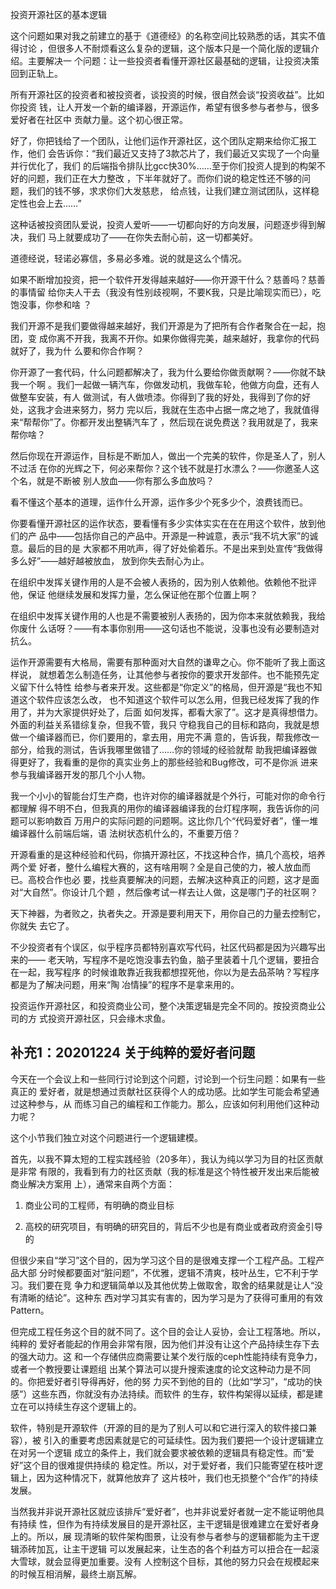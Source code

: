     
投资开源社区的基本逻辑

这个问题如果对我之前建立的基于《道德经》的名称空间比较熟悉的话，其实不值得讨论
，但很多人不耐烦看这么复杂的逻辑，这个版本只是一个简化版的逻辑介绍。主要解决一
个问题：让一些投资者看懂开源社区最基础的逻辑，让投资决策回到正轨上。

所有开源社区的投资者和被投资者，谈投资的时候，很自然会谈“投资收益”。比如你投资
钱，让人开发一个新的编译器，开源运作，希望有很多参与者参与，很多爱好者在社区中
贡献力量。这个初心很正常。

好了，你把钱给了一个团队，让他们运作开源社区，这个团队定期来给你汇报工作，他们
会告诉你：“我们最近又支持了3款芯片了，我们最近又实现了一个向量并行优化了，我们
的后端指令排队比gcc快30%……至于你们投资人提到的构架不好的问题，我们正在大力整改
，下半年就好了。而你们说的稳定性还不够的问题，我们的钱不够，求求你们大发慈悲，
给点钱，让我们建立测试团队，这样稳定性也会上去……”

这种话被投资团队爱说，投资人爱听——一切都向好的方向发展，问题逐步得到解决，我们
马上就要成功了——在你失去耐心前，这一切都美好。

道德经说，轻诺必寡信，多易必多难。说的就是这么个情况。

如果不断增加投资，把一个软件开发得越来越好——你开源干什么？慈善吗？慈善的事情留
给你夫人干去（我没有性别歧视啊，不要K我，只是比喻现实而已），吃饱没事，你参和啥
？

我们开源不是我们要做得越来越好，我们开源是为了把所有合作者聚合在一起，抱团，变
成你离不开我，我离不开你。如果你做得完美，越来越好，我拿你的代码就好了，我为什
么要和你合作啊？

你开源了一套代码，什么问题都解决了，我为什么要给你做贡献啊？——你就不缺我一个啊
。我们一起做一辆汽车，你做发动机，我做车轮，他做方向盘，还有人做整车安装，有人
做测试，有人做喷漆。你得到了我的好处，我得到了你的好处，这我才会进来努力，努力
完以后，我就在生态中占据一席之地了，我就值得来“帮帮你”了。你都开发出整辆汽车了
，然后现在说免费送？我用就是了，我来帮你啥？

然后你现在开源运作，目标是不断加人，做出一个完美的软件，你是圣人了，别人不过活
在你的光辉之下，何必来帮你？这个钱不就是打水漂么？——你邀圣人这个名，就是不断被
别人放血——你有那么多血放吗？

看不懂这个基本的道理，运作什么开源，运作多少个死多少个，浪费钱而已。

你要看懂开源社区的运作状态，要看懂有多少实体实实在在在用这个软件，放到他们的产
品中——包括你自己的产品中。开源是一种诚意，表示“我不坑大家”的诚意。最后的目的是
大家都不用吭声，得了好处偷着乐。不是出来到处宣传“我做得多么好”——越好越被放血，
放到你失去耐心为止。

在组织中发挥关键作用的人是不会被人表扬的，因为别人依赖他。依赖他不批评他，保证
他继续发展和发挥力量，怎么保证他在那个位置上啊？

在组织中发挥关键作用的人也是不需要被别人表扬的，因为你本来就依赖我，我给你废什
么话呀？——有本事你别用——这句话也不能说，没事也没有必要制造对抗么。

运作开源需要有大格局，需要有那种面对大自然的谦卑之心。你不能听了我上面这样说，
就想着怎么制造任务，让其他参与者按你的要求开发部件。也不能预先定义留下什么特性
给参与者来开发。这些都是“你定义”的格局，但开源是“我也不知道这个软件应该怎么改，
也不知道这个软件可以怎么用，但我已经发挥了我的作用了，并为大家提供好处了，后面
如何发挥，都看大家了”。这才是真得想借力。外面的利益关系错综复杂，但我不管，我只
守稳我自己的目标和路向，我就是想做一个编译器而已，你们要用的，拿去用，用完不满
意的，告诉我，帮我修改一部分，给我的测试，告诉我哪里做错了……你的领域的经验就帮
助我把编译器做得更好了，我看重的是你的真实业务上的那些经验和Bug修改，可不是你派
进来参与我编译器开发的那几个小人物。

我一个小小的智能台灯生产商，也许对你的编译器就是个外行，可能对你的命令行都理解
得不明不白，但我真的用你的编译器编译我的台灯程序啊，我告诉你的问题可以影响数百
万用户的实际问题的问题啊。这比你几个“代码爱好者”，懂一堆编译器什么前端后端，语
法树状态机什么的，不重要万倍？

开源看重的是这种经验和代码，你搞开源社区，不找这种合作，搞几个高校，培养两个爱
好者，整什么编程大赛的，这有啥用啊？全是自己使的力，被人放血而已。高校合作也必
要，找些真要解决的问题，去解决这种真正的问题，这才是面对“大自然”。你设计几个题
，然后像考试一样去让人做，这是哪门子的社区啊？

天下神器，为者败之，执者失之。开源是要利用天下，用你自己的力量去控制它，你就失
去它了。

不少投资者有个误区，似乎程序员都特别喜欢写代码，社区代码都是因为兴趣写出来的——
老天呐，写程序不是吃饱没事去钓鱼，脑子里装着十几个逻辑，要扭合在一起，我写程序
的时候谁敢靠近我我都想捏死他，你以为是去品茶呐？写程序都是为了解决问题，用来“陶
冶情操”的程序不是拿来用的。

投资运作开源社区，和投资商业公司，整个决策逻辑是完全不同的。按投资商业公司的方
式投资开源社区，只会缘木求鱼。

## 补充1：20201224 关于纯粹的爱好者问题

今天在一个会议上和一些同行讨论到这个问题，讨论到一个衍生问题：如果有一些真正的
爱好者，就是想通过贡献社区获得个人的成功感。比如学生可能会希望通过这种参与，从
而练习自己的编程和工作能力。那么，应该如何利用他们这种动力呢？

这个小节我们独立对这个问题进行一个逻辑建模。

首先，以我不算太短的工程实践经验（20多年），我认为纯以学习为目的社区贡献是非常
有限的，我看到有力的社区贡献（我的标准是这个特性被开发出来后能被商业解决方案用
上），通常来自两个方面：

1. 商业公司的工程师，有明确的商业目标

2. 高校的研究项目，有明确的研究目的，背后不少也是有商业或者政府资金引导的

但很少来自“学习”这个目的，因为学习这个目的是很难支撑一个工程产品。工程产品大部
分时候都要面对“脏问题”，不优雅，逻辑不清爽，枝叶丛生，它不利于学习。我们要在竞
争力和逻辑简单以及其他优势上做取舍，取舍的结果就是让人“没有清晰的结论”。这种东
西对学习其实有害的，因为学习是为了获得可重用的有效Pattern。

但完成工程任务这个目的就不同了。这个目的会让人妥协，会让工程落地。所以，纯粹的
爱好者能起的作用会非常有限，因为他们并没有让这个产品持续生存下去的强大动力。这
和一个存储供应商需要让某个发行版的ceph性能持续有竞争力，或者一个教授要让课题组
出某个算法可以提升搜索速度的论文这种动力是不同的。你把爱好者引导得再好，他的努
力买不到他的目的（比如“学习”，“成功的快感”）这些东西，你就没有办法持续。而软件
的生存，软件构架得以延续，都是建立在可以持续生存这个逻辑上的。

软件，特别是开源软件（开源的目的是为了别人可以和它进行深入的软件接口兼容），被
引入的重要考虑因素就是它的可延续性。因为我们要把一个设计逻辑建立在对另一个逻辑
成立的条件上，我们就会要求被依赖的逻辑具有稳定性。而“爱好”这个目的很难提供持续的
稳定性。所以，对于爱好者，我们只能寄望在枝叶逻辑上，因为这种情况下，就算他放弃了
这片枝叶，我们也无损整个“合作”的持续发展。

当然我并非说开源社区就应该排斥“爱好者”，也并非说爱好者就一定不能证明他具有持续
性，但作为有持续发展目的是开源社区，主干逻辑是很难建立在爱好者身上的。所以，展
现清晰的软件架构图景，让没有参与者参与的逻辑都能为主干逻辑添砖加瓦，让主干逻辑
可以发展起来，让生态的各个利益方可以扭合在一起滚大雪球，就会显得更加重要。没有
人控制这个目标，其他的努力只会在规模起来的时候互相消解，最终土崩瓦解。
